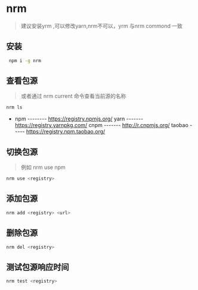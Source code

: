 # nrm
> 建议安装yrm ,可以修改yarn,nrm不可以，yrm 与nrm commond 一致
## 安装
```bash
 npm i -g nrm
```

## 查看包源
> 或者通过 nrm current 命令查看当前源的名称
```bash
nrm ls
```
* npm -------- https://registry.npmjs.org/
  yarn ------- https://registry.yarnpkg.com/
  cnpm ------- http://r.cnpmjs.org/
  taobao ----- https://registry.npm.taobao.org/

## 切换包源
> 例如 nrm use npm
```bash
nrm use <registry>
```

## 添加包源
```bash
nrm add <registry> <url>
```

## 删除包源
```bash
nrm del <registry>
```

## 测试包源响应时间
```bash
nrm test <registry>
```